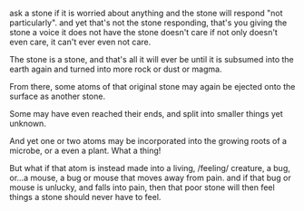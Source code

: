 ask a stone if it is worried about anything and the
	stone will respond "not particularly".
	and yet that's not the stone responding,
		that's you giving the stone a voice it does not have
			the stone doesn't care
			if not only doesn't even care,
				it can't ever even not care.

The stone is a stone, and that's all it will ever be
	until it is subsumed into the earth again
		and turned into more rock or dust or magma.

From there, some atoms of that original stone
	may again be ejected onto the surface as another stone.

Some may have even reached their ends,
	and split into smaller things yet unknown.

And yet one or two atoms may be incorporated into the growing roots of
	a microbe, or a even a plant. What a thing!

But what if that atom is instead made into a living, /feeling/ creature,
	a bug, or...a mouse,
		a bug or mouse that moves away from pain.
			and if that bug or mouse is unlucky, and falls into pain, then
			that poor stone will then feel things a stone should never have to feel.       
